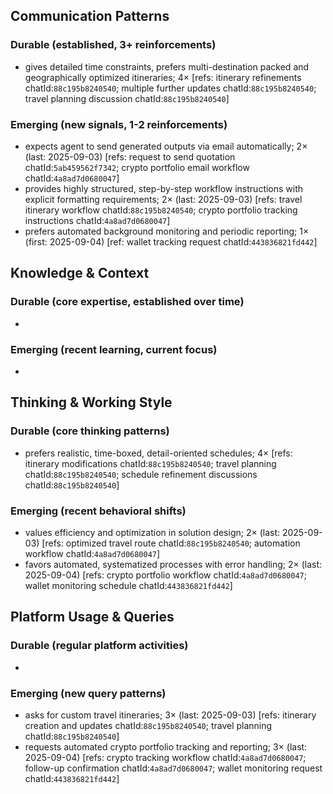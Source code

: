 ## Communication Patterns
### Durable (established, 3+ reinforcements)
- gives detailed time constraints, prefers multi-destination packed and geographically optimized itineraries; 4× [refs: itinerary refinements chatId:`88c195b8240540`; multiple further updates chatId:`88c195b8240540`; travel planning discussion chatId:`88c195b8240540`]

### Emerging (new signals, 1-2 reinforcements)
- expects agent to send generated outputs via email automatically; 2× (last: 2025-09-03) [refs: request to send quotation chatId:`5ab459562f7342`; crypto portfolio email workflow chatId:`4a8ad7d0680047`]
- provides highly structured, step-by-step workflow instructions with explicit formatting requirements; 2× (last: 2025-09-03) [refs: travel itinerary workflow chatId:`88c195b8240540`; crypto portfolio tracking instructions chatId:`4a8ad7d0680047`]
- prefers automated background monitoring and periodic reporting; 1× (first: 2025-09-04) [ref: wallet tracking request chatId:`443836821fd442`]

## Knowledge & Context
### Durable (core expertise, established over time)
- 

### Emerging (recent learning, current focus)
- 

## Thinking & Working Style
### Durable (core thinking patterns)
- prefers realistic, time-boxed, detail-oriented schedules; 4× [refs: itinerary modifications chatId:`88c195b8240540`; travel planning chatId:`88c195b8240540`; schedule refinement discussions chatId:`88c195b8240540`]

### Emerging (recent behavioral shifts)
- values efficiency and optimization in solution design; 2× (last: 2025-09-03) [refs: optimized travel route chatId:`88c195b8240540`; automation workflow chatId:`4a8ad7d0680047`]
- favors automated, systematized processes with error handling; 2× (last: 2025-09-04) [refs: crypto portfolio workflow chatId:`4a8ad7d0680047`; wallet monitoring schedule chatId:`443836821fd442`]

## Platform Usage & Queries
### Durable (regular platform activities)
- 

### Emerging (new query patterns)
- asks for custom travel itineraries; 3× (last: 2025-09-03) [refs: itinerary creation and updates chatId:`88c195b8240540`; travel planning chatId:`88c195b8240540`]
- requests automated crypto portfolio tracking and reporting; 3× (last: 2025-09-04) [refs: crypto tracking workflow chatId:`4a8ad7d0680047`; follow-up confirmation chatId:`4a8ad7d0680047`; wallet monitoring request chatId:`443836821fd442`]